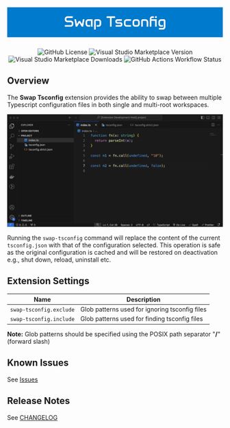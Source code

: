 <h1 align="center">
  <img src="https://raw.githubusercontent.com/harrydowning/swap-tsconfig/main/assets/banner.png" alt="Swap Tsconfig">
</h1>

<div align="center">

![GitHub License](https://img.shields.io/github/license/harrydowning/swap-tsconfig?style=for-the-badge)
![Visual Studio Marketplace Version](https://img.shields.io/visual-studio-marketplace/v/harrydowning.swap-tsconfig?style=for-the-badge)
![Visual Studio Marketplace Downloads](https://img.shields.io/visual-studio-marketplace/d/harrydowning.swap-tsconfig?style=for-the-badge)
![GitHub Actions Workflow Status](https://img.shields.io/github/actions/workflow/status/harrydowning/swap-tsconfig/pipeline.yml?style=for-the-badge)

</div>

## Overview

The **Swap Tsconfig** extension provides the ability to swap between multiple Typescript configuration files in both single and multi-root workspaces.

![Swap Tsconfig Usage](https://raw.githubusercontent.com/harrydowning/swap-tsconfig/main/assets/usage.gif)

Running the `swap-tsconfig` command will replace the content of the current `tsconfig.json` with that of the configuration selected. This operation is safe as the original configuration is cached and will be restored on deactivation e.g., shut down, reload, uninstall etc.

## Extension Settings

| Name                    | Description                                    |
| ----------------------- | ---------------------------------------------- |
| `swap-tsconfig.exclude` | Glob patterns used for ignoring tsconfig files |
| `swap-tsconfig.include` | Glob patterns used for finding tsconfig files  |

**Note:** Glob patterns should be specified using the POSIX path separator "**/**" (forward slash)

## Known Issues

See [Issues](https://github.com/harrydowning/swap-tsconfig/issues)

## Release Notes

See [CHANGELOG](CHANGELOG.md)
